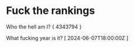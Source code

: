 # Fuck the rankings

Who the hell am I?
{ 4343794 }

What fucking year is it?
[ 2024-06-07T18:00:00Z ]
